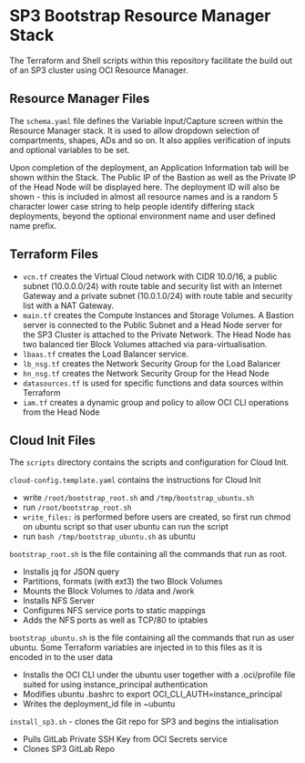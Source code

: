 # SP3 Bootstrap Resource Manager Stack
The Terraform and Shell scripts within this repository facilitate the build out of an SP3 cluster using OCI Resource Manager.

## Resource Manager Files
The `schema.yaml` file defines the Variable Input/Capture screen within the Resource Manager stack.  It is used to allow dropdown selection of compartments, shapes, ADs and so on.  It also applies verification of inputs and optional variables to be set. 

Upon completion of the deployment, an Application Information tab will be shown within the Stack.  The Public IP of the Bastion as well as the Private IP of the Head Node will be displayed here.  The deployment ID will also be shown - this is included in almost all resource names and is a random 5 character lower case string to help people identify differing stack deployments, beyond the optional environment name and user defined name prefix.
## Terraform Files

- `vcn.tf` creates the Virtual Cloud network with CIDR 10.0/16, a public subnet (10.0.0.0/24) with route table and security list with an Internet Gateway and a private subnet (10.0.1.0/24) with route table and security list with a NAT Gateway.
- `main.tf` creates the Compute Instances and Storage Volumes.  A Bastion server is connected to the Public Subnet and a Head Node server for the SP3 Cluster is attached to the Private Network.  The Head Node has two balanced tier Block Volumes attached via para-virtualisation.
- `lbaas.tf` creates the Load Balancer service.
- `lb_nsg.tf` creates the Network Security Group for the Load Balancer
- `hn_nsg.tf` creates the Network Security Group for the Head Node
- `datasources.tf` is used for specific functions and data sources within Terraform
- `iam.tf` creates a dynamic group and policy to allow OCI CLI operations from the Head Node


## Cloud Init Files
The `scripts` directory contains the scripts and configuration for Cloud Init.

`cloud-config.template.yaml` contains the instructions for Cloud Init
- write `/root/bootstrap_root.sh` and `/tmp/bootstrap_ubuntu.sh`
- run `/root/bootstrap_root.sh`
- `write_files:` is performed before users are created, so first run chmod on ubuntu script so that user ubuntu can run the script
- run `bash /tmp/bootstrap_ubuntu.sh` as ubuntu

`bootstrap_root.sh` is the file containing all the commands that run as root.
- Installs jq for JSON query
- Partitions, formats (with ext3) the two Block Volumes
- Mounts the Block Volumes to /data and /work
- Installs NFS Server
- Configures NFS service ports to static mappings
- Adds the NFS ports as well as TCP/80 to iptables

`bootstrap_ubuntu.sh` is the file containing all the commands that run as user ubuntu.  Some Terraform variables are injected in to this files as it is encoded in to the user data
- Installs the OCI CLI under the ubuntu user together with a .oci/profile file suited for using instance_principal authentication
- Modifies ubuntu .bashrc to export OCI_CLI_AUTH=instance_principal
- Writes the deployment_id file in ~ubuntu

`install_sp3.sh` - clones the Git repo for SP3 and begins the intialisation
- Pulls GitLab Private SSH Key from OCI Secrets service
- Clones SP3 GitLab Repo